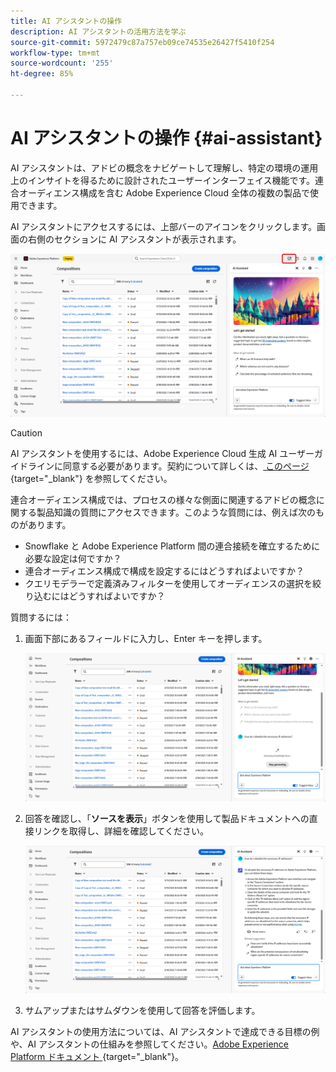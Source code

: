 ```yaml
---
title: AI アシスタントの操作
description: AI アシスタントの活用方法を学ぶ
source-git-commit: 5972479c87a757eb09ce74535e26427f5410f254
workflow-type: tm+mt
source-wordcount: '255'
ht-degree: 85%

---
```


# AI アシスタントの操作 {#ai-assistant}

AI アシスタントは、アドビの概念をナビゲートして理解し、特定の環境の運用上のインサイトを得るために設計されたユーザーインターフェイス機能です。連合オーディエンス構成を含む Adobe Experience Cloud 全体の複数の製品で使用できます。

AI アシスタントにアクセスするには、上部バーのアイコンをクリックします。画面の右側のセクションに AI アシスタントが表示されます。

![](assets/do-not-localize/ai-assistant-open.png)


>[!CAUTION]
>
>AI アシスタントを使用するには、Adobe Experience Cloud 生成 AI ユーザーガイドラインに同意する必要があります。契約について詳しくは、[ このページ ](https://experienceleague.adobe.com/ja/docs/experience-platform/ai-assistant/home){target="_blank"} を参照してください。

連合オーディエンス構成では、プロセスの様々な側面に関連するアドビの概念に関する製品知識の質問にアクセスできます。このような質問には、例えば次のものがあります。

* Snowflake と Adobe Experience Platform 間の連合接続を確立するために必要な設定は何ですか？
* 連合オーディエンス構成で構成を設定するにはどうすればよいですか？
* クエリモデラーで定義済みフィルターを使用してオーディエンスの選択を絞り込むにはどうすればよいですか？

質問するには：

1. 画面下部にあるフィールドに入力し、Enter キーを押します。

   ![](assets/do-not-localize/ai-assistant-ask.png)

1. 回答を確認し、「**ソースを表示**」ボタンを使用して製品ドキュメントへの直接リンクを取得し、詳細を確認してください。

   ![](assets/do-not-localize/ai-assistant-answer.png)

1. サムアップまたはサムダウンを使用して回答を評価します。

AI アシスタントの使用方法については、AI アシスタントで達成できる目標の例や、AI アシスタントの仕組みを参照してください。[Adobe Experience Platform ドキュメント ](https://experienceleague.adobe.com/ja/docs/experience-platform/ai-assistant/home){target="_blank"}。
